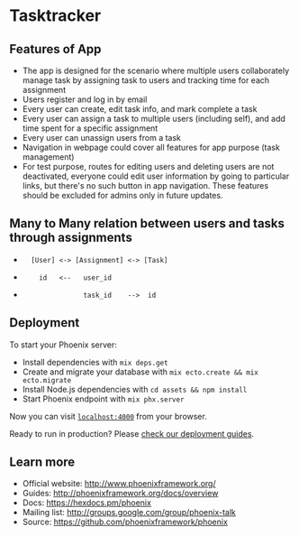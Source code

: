 # Tasktracker

## Features of App
 * The app is designed for the scenario where multiple users collaborately manage task by assigning task to users and tracking time for each assignment
 * Users register and log in by email
 * Every user can create, edit task info, and mark complete a task
 * Every user can assign a task to multiple users (including self), and add time spent for a specific assignment
 * Every user can unassign users from a task
 * Navigation in webpage could cover all features for app purpose (task management)
 * For test purpose, routes for editing users and deleting users are not deactivated, everyone could edit user information by going to particular links, but there's no such button in app navigation. These features should be excluded for admins only in future updates.
 
## Many to Many relation between users and tasks through assignments
*       [User] <-> [Assignment] <-> [Task]
*         id   <--   user_id
*                    task_id    -->  id
 
## Deployment
To start your Phoenix server:

  * Install dependencies with `mix deps.get`
  * Create and migrate your database with `mix ecto.create && mix ecto.migrate`
  * Install Node.js dependencies with `cd assets && npm install`
  * Start Phoenix endpoint with `mix phx.server`

Now you can visit [`localhost:4000`](http://localhost:4000) from your browser.

Ready to run in production? Please [check our deployment guides](http://www.phoenixframework.org/docs/deployment).

## Learn more

  * Official website: http://www.phoenixframework.org/
  * Guides: http://phoenixframework.org/docs/overview
  * Docs: https://hexdocs.pm/phoenix
  * Mailing list: http://groups.google.com/group/phoenix-talk
  * Source: https://github.com/phoenixframework/phoenix
